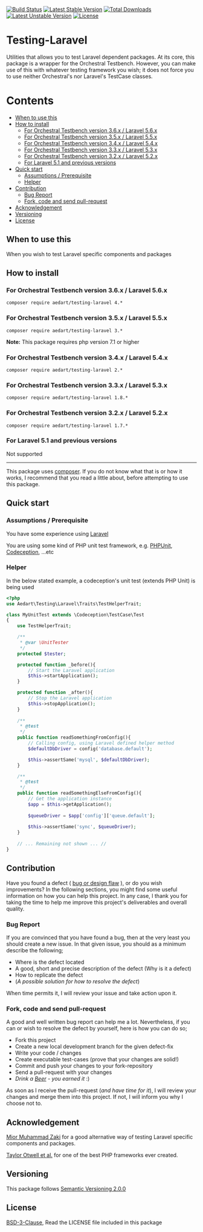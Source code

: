 [![Build Status](https://travis-ci.org/aedart/testing-laravel.svg?branch=master)](https://travis-ci.org/aedart/testing-laravel)
[![Latest Stable Version](https://poser.pugx.org/aedart/testing-laravel/v/stable)](https://packagist.org/packages/aedart/testing-laravel)
[![Total Downloads](https://poser.pugx.org/aedart/testing-laravel/downloads)](https://packagist.org/packages/aedart/testing-laravel)
[![Latest Unstable Version](https://poser.pugx.org/aedart/testing-laravel/v/unstable)](https://packagist.org/packages/aedart/testing-laravel)
[![License](https://poser.pugx.org/aedart/testing-laravel/license)](https://packagist.org/packages/aedart/testing-laravel)

# Testing-Laravel

Utilities that allows you to test Laravel dependent packages. At its core, this package is a wrapper for the Orchestral Testbench.
However, you can make use of this with whatever testing framework you wish; it does not force you to use neither Orchestral's nor Laravel's TestCase classes.

# Contents

  * [When to use this](#when-to-use-this)
  * [How to install](#how-to-install)
    + [For Orchestral Testbench version 3.6.x / Laravel 5.6.x](#for-orchestral-testbench-version-36x---laravel-56x)
    + [For Orchestral Testbench version 3.5.x / Laravel 5.5.x](#for-orchestral-testbench-version-35x---laravel-55x)
    + [For Orchestral Testbench version 3.4.x / Laravel 5.4.x](#for-orchestral-testbench-version-34x---laravel-54x)
    + [For Orchestral Testbench version 3.3.x / Laravel 5.3.x](#for-orchestral-testbench-version-33x---laravel-53x)
    + [For Orchestral Testbench version 3.2.x / Laravel 5.2.x](#for-orchestral-testbench-version-32x---laravel-52x)
    + [For Laravel 5.1 and previous versions](#for-laravel-51-and-previous-versions)
  * [Quick start](#quick-start)
    + [Assumptions / Prerequisite](#assumptions---prerequisite)
    + [Helper](#helper)
  * [Contribution](#contribution)
    + [Bug Report](#bug-report)
    + [Fork, code and send pull-request](#fork--code-and-send-pull-request)
  * [Acknowledgement](#acknowledgement)
  * [Versioning](#versioning)
  * [License](#license)

## When to use this

When you wish to test Laravel specific components and packages

## How to install

### For Orchestral Testbench version 3.6.x / Laravel 5.6.x

```console
composer require aedart/testing-laravel 4.*
```

### For Orchestral Testbench version 3.5.x / Laravel 5.5.x

```console
composer require aedart/testing-laravel 3.*
```

**Note:** This package requires php version 7.1 or higher

### For Orchestral Testbench version 3.4.x / Laravel 5.4.x

```console
composer require aedart/testing-laravel 2.*
```

### For Orchestral Testbench version 3.3.x / Laravel 5.3.x

```console
composer require aedart/testing-laravel 1.8.*
```

### For Orchestral Testbench version 3.2.x / Laravel 5.2.x

```console
composer require aedart/testing-laravel 1.7.*
```

### For Laravel 5.1 and previous versions

Not supported

-----------------

This package uses [composer](https://getcomposer.org/). If you do not know what that is or how it works, I recommend that you read a little about, before attempting to use this package.

## Quick start

### Assumptions / Prerequisite

You have some experience using [Laravel](http://laravel.com/)

You are using some kind of PHP unit test framework, e.g. [PHPUnit](https://phpunit.de/), [Codeception](http://codeception.com/), ...etc

### Helper

In the below stated example, a codeception's unit test (extends PHP Unit) is being used

```php
<?php
use Aedart\Testing\Laravel\Traits\TestHelperTrait;

class MyUnitTest extends \Codeception\TestCase\Test
{
    use TestHelperTrait;

    /**
     * @var \UnitTester
     */
    protected $tester;

    protected function _before(){
        // Start the Laravel application
        $this->startApplication();
    }

    protected function _after(){
        // Stop the Laravel application
        $this->stopApplication();
    }
    
    /**
     * @test
     */
    public function readSomethingFromConfig(){
        // Calling config, using Laravel defined helper method
        $defaultDbDriver = config('database.default');

        $this->assertSame('mysql', $defaultDbDriver);
    }

    /**
     * @test
     */
    public function readSomethingElseFromConfig(){
        // Get the application instance
        $app = $this->getApplication();
        
        $queueDriver = $app['config']['queue.default'];
        
        $this->assertSame('sync', $queueDriver);
    }
    
    // ... Remaining not shown ... //
}
```

## Contribution

Have you found a defect ( [bug or design flaw](https://en.wikipedia.org/wiki/Software_bug) ), or do you wish improvements? In the following sections, you might find some useful information
on how you can help this project. In any case, I thank you for taking the time to help me improve this project's deliverables and overall quality.

### Bug Report

If you are convinced that you have found a bug, then at the very least you should create a new issue. In that given issue, you should as a minimum describe the following;

* Where is the defect located
* A good, short and precise description of the defect (Why is it a defect)
* How to replicate the defect
* (_A possible solution for how to resolve the defect_)

When time permits it, I will review your issue and take action upon it.

### Fork, code and send pull-request

A good and well written bug report can help me a lot. Nevertheless, if you can or wish to resolve the defect by yourself, here is how you can do so;

* Fork this project
* Create a new local development branch for the given defect-fix
* Write your code / changes
* Create executable test-cases (prove that your changes are solid!)
* Commit and push your changes to your fork-repository
* Send a pull-request with your changes
* _Drink a [Beer](https://en.wikipedia.org/wiki/Beer) - you earned it_ :)

As soon as I receive the pull-request (_and have time for it_), I will review your changes and merge them into this project. If not, I will inform you why I choose not to.

## Acknowledgement

[Mior Muhammad Zaki](https://github.com/orchestral/testbench) for a good alternative way of testing Laravel specific components and packages. 

[Taylor Otwell et al.](http://laravel.com/) for one of the best PHP frameworks ever created.

## Versioning

This package follows [Semantic Versioning 2.0.0](http://semver.org/)

## License

[BSD-3-Clause](http://spdx.org/licenses/BSD-3-Clause), Read the LICENSE file included in this package